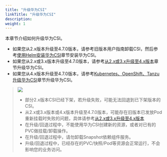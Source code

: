 ```yaml
---
title: "升级华为CSI"
linkTitle: "升级华为CSI"
description: 
weight: 1
---
```


本章节介绍如何升级华为CSI。

-   如果您从2.x版本升级至4.7.0版本，请参考旧版本用户指南卸载CSI，然后参考[使用Helm安装华为CSI](/docs/installation-and-deployment/installing-huawei-csi/installing-huawei-csi-using-helm)章节安装华为CSI。
-   如果您从2.x或3.x版本升级至4.7.0版本，请参考[从2.x或3.x升级至4.x版本](/docs/installation-and-deployment/upgrading-or-rolling-back-huawei-csi/upgrading-or-rolling-back-huawei-csi-using-helm/upgrading-huawei-csi/upgrading-from-2-x-or-3-x-to-4-x)章节升级华为CSI。
-   如果您从4.x版本升级至4.7.0版本，请参考[Kubernetes、OpenShift、Tanzu升级华为CSI](/docs/installation-and-deployment/upgrading-or-rolling-back-huawei-csi/upgrading-or-rolling-back-huawei-csi-using-helm/upgrading-huawei-csi/upgrading-huawei-csi-on-kubernetes-openshift-and-tanzu)章节升级华为CSI。

>![](/css-docs/public_sys-resources/zh-cn/icon-notice.gif)  
>-   部分2.x版本CSI已经下架，若升级失败，可能无法回退到已下架版本的CSI。
>-   从2.x或3.x版本或4.x版本升级至4.7.0版本，可能存在旧版本已发放Pod重新挂载时失败的问题，具体请参考[从2.x或3.x升级至4.x版本](/docs/installation-and-deployment/upgrading-or-rolling-back-huawei-csi/upgrading-or-rolling-back-huawei-csi-using-helm/upgrading-huawei-csi/upgrading-from-2-x-or-3-x-to-4-x)
>-   在升级/回退过程中，不能使用华为CSI创建新的资源，或者对已有的PVC做挂载/卸载操作。
>-   在升级/回退过程中，请勿卸载Snapshot依赖组件服务。
>-   升级/回退过程中，已经存在的PVC/快照/Pod等资源会正常运行，不会影响您的业务访问。




